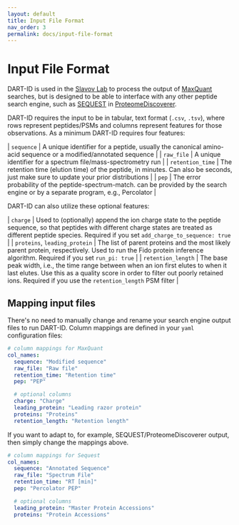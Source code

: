 ```yaml
---
layout: default
title: Input File Format
nav_order: 3
permalink: docs/input-file-format
---
```


# Input File Format

DART-ID is used in the [Slavov Lab](http://slavovlab.net/) to process the output of [MaxQuant](https://maxquant.org/) searches, but is designed to be able to interface with any other peptide search engine, such as [SEQUEST](https://en.wikipedia.org/wiki/SEQUEST) in [ProteomeDiscoverer](https://www.thermofisher.com/us/en/home/industrial/mass-spectrometry/liquid-chromatography-mass-spectrometry-lc-ms/lc-ms-software/multi-omics-data-analysis/proteome-discoverer-software.html).

DART-ID requires the input to be in tabular, text format (`.csv`, `.tsv`), where rows represent peptides/PSMs and columns represent features for those observations. As a minimum DART-ID requires four features:

| `sequence` | A unique identifier for a peptide, usually the canonical amino-acid sequence or a modified/annotated sequence |
| `raw_file` | A unique identifier for a spectrum file/mass-spectrometry run |
| `retention_time` | The retention time (elution time) of the peptide, in minutes. Can also be seconds, just make sure to update your prior distributions |
| `pep` | The error probability of the peptide-spectrum-match. can be provided by the search engine or by a separate program, e.g., Percolator |

DART-ID can also utilize these optional features:

| `charge` | Used to (optionally) append the ion charge state to the peptide sequence, so that peptides with different charge states are treated as different peptide species. Required if you set `add_charge_to_sequence: true` |
| `proteins`, `leading_protein` | The list of parent proteins and the most likely parent protein, respectively. Used to run the Fido protein inference algorithm. Required if you set `run_pi: true` |
| `retention_length` | The base peak width, i.e., the time range between when an ion first elutes to when it last elutes. Use this as a quality score in order to filter out poorly retained ions. Required if you use the `retention_length` PSM filter |

## Mapping input files

There's no need to manually change and rename your search engine output files to run DART-ID. Column mappings are defined in your `yaml` configuration files:

```yaml
# column mappings for MaxQuant
col_names:
  sequence: "Modified sequence"
  raw_file: "Raw file"
  retention_time: "Retention time"
  pep: "PEP"

  # optional columns
  charge: "Charge"
  leading_protein: "Leading razor protein"
  proteins: "Proteins"
  retention_length: "Retention length"
```

If you want to adapt to, for example, SEQUEST/ProteomeDiscoverer output, then simply change the mappings above.

```yaml
# column mappings for Sequest
col_names:
  sequence: "Annotated Sequence"
  raw_file: "Spectrum File"
  retention_time: "RT [min]"
  pep: "Percolator PEP"

  # optional columns
  leading_protein: "Master Protein Accessions"
  proteins: "Protein Accessions"
```
